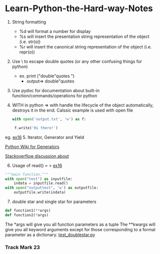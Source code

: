 # Learn-Python-the-Hard-way-Notes

1.  String formatting
    *  %d will format a number for display
    *  %s will insert the presentation string representation of the object (i.e. str(o))
    *  %r will insert the canonical string representation of the object (i.e. repr(o))
2. Use \ to escape double quotes (or any other confusing things for python)
    *  ex. print ("double\"quotes ")
       *  output=> double"quotes
3. Use pydoc for documentation about built-in function/commands/operations for python
4. WITH in python =>
with handle the lifecycle of the object automatically, destroys it in the end. Calssic example is used with open file

   ```python
   with open('output.txt', 'w') as f:

    f.write('Hi there!')
   ```
eg. [ex16](ex16.py)
5. Iterator, Generator and Yield

 [Python Wiki for Generators ](https://wiki.python.org/moin/Generators)

 [Stackoverflow discussion about ](http://stackoverflow.com/questions/231767/what-does-the-yield-keyword-do-in-python)

6.  Usage of read() = > [ex16]()
  ```python
  """main function."""
  with open("test") as inputfile:
      indata = inputfile.read()
  with open("outputtest", 'w') as outputfile:
      outputfile.write(indata)
  ```
7.  double star and single star for parameters

  ```python
  def function1(**args)
  def function2(*args)
  ```
  The \*args will give you all function parameters as a tuple
  The \**kwargs will give you all keyword arguments except for those corresponding to a formal parameter as a dictionary.
  [test_doublestar.py]()

### Track Mark 23
